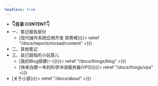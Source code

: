 ```yaml
---
headless: true
---
```


<!-- - [**Example Site**]({{< relref "/docs/example" >}})
- [Table of Contents]({{< relref "/docs/example/table-of-contents" >}})
  - [With ToC]({{< relref "/docs/example/table-of-contents/with-toc" >}})
  - [Without ToC]({{< relref "/docs/example/table-of-contents/without-toc" >}})
- [Collapsed]({{< relref "/docs/example/collapsed" >}})
  - [3rd]({{< relref "/docs/example/collapsed/3rd-level" >}})
    - [4th]({{< relref "/docs/example/collapsed/3rd-level/4th-level" >}})
<br />

- **Shortcodes**
- [Buttons]({{< relref "/docs/shortcodes/buttons" >}})
- [Columns]({{< relref "/docs/shortcodes/columns" >}})
- [Expand]({{< relref "/docs/shortcodes/expand" >}})
- [Hints]({{< relref "/docs/shortcodes/hints" >}})
- [Katex]({{< relref "/docs/shortcodes/katex" >}})
- [Mermaid]({{< relref "/docs/shortcodes/mermaid" >}})
- [Tabs]({{< relref "/docs/shortcodes/tabs" >}})
<br /> -->

- **👇目录 CONTENT👇**
- 一、笔记报告部分
  - [现代操作系统应用开发 郑贵峰]({{< relref "/docs/reports/mosad/content" >}})
- 二、其他笔记
- 三、自己鼓捣的小玩意儿
  - [我的Blog搭建(一)]({{< relref "/docs/things/blog" >}})
  - [快来白嫖一年的科学冲浪服务器(VPS)]({{< relref "/docs/things/vps" >}})
- [关于小邵]({{< relref "/docs/about" >}})